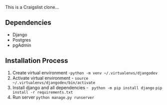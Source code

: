 This is a Craigslist clone...

## Dependencies
 - Django
 - Postgres
 - pgAdmin



## Installation Process

1. Create virtual environment -`python -m venv ~/.virtualenvs/djangodev`
2. Activate virtual environment - `source ~/.virtualenvs/djangodev/bin/activate`
3. Install django and all dependencies - ` python -m pip install django` `pip install -r requirements.txt`
4. Run server `python manage.py runserver`
